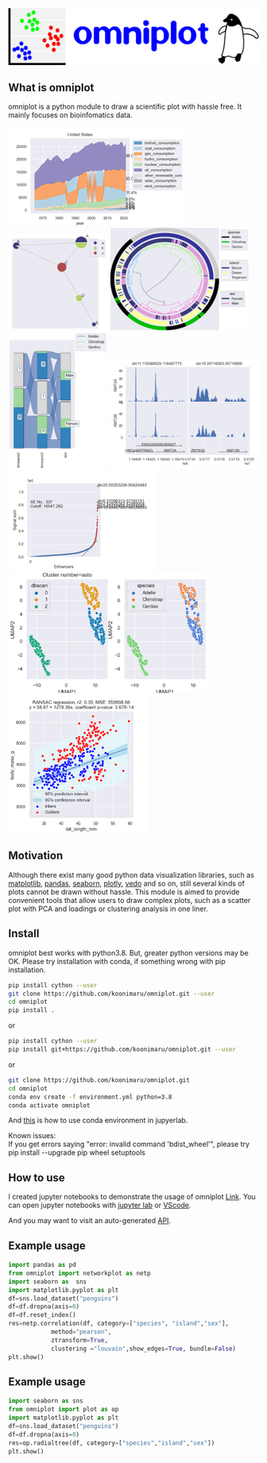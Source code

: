 ![omniplot logo][logo-image]

## What is omniplot

omniplot is a python module to draw a scientific plot with hassle free. It mainly focuses on bioinfomatics data.

<img src="images/example13.png" width="350"/> <img src="images/example2.png" width="200"/> <img src="images/example3.png" width="280"/> <br>
<img src="images/example7.png" width="200"/> <img src="images/example10.png" width="300"/> <img src="images/example9.png" width="300"/><br>
<img src="images/example5.png" width="400"/> <img src="images/example6.png" width="280"/> <br>
## Motivation
Although there exist many good python data visualization libraries, such as 
[matplotlib](https://matplotlib.org/), 
[pandas](https://pandas.pydata.org/), 
[seaborn](https://seaborn.pydata.org/), 
[plotly](https://plotly.com/), 
[vedo](https://vedo.embl.es/) and so on,
still several kinds of plots cannot be drawn without hassle. This module is aimed to provide convenient 
tools that allow users to draw complex plots, such as a scatter plot with PCA and loadings or clustering analysis in one liner.

## Install
omniplot best works with python3.8. But, greater python versions may be OK. Please try installation with conda, if something wrong with pip installation.

```bash
pip install cython --user
git clone https://github.com/koonimaru/omniplot.git --user
cd omniplot
pip install .
```
or 

```bash
pip install cython --user
pip install git+https://github.com/koonimaru/omniplot.git --user
```
or

```bash
git clone https://github.com/koonimaru/omniplot.git
cd omniplot
conda env create -f environment.yml python=3.8
conda activate omniplot
```
And [this](https://ipython.readthedocs.io/en/stable/install/kernel_install.html#kernels-for-different-environments) is how to use conda environment in jupyerlab.

Known issues:<br>
If you get errors saying "error: invalid command 'bdist_wheel'", please try pip install --upgrade pip wheel setuptools

## How to use
I created jupyter notebooks to demonstrate the usage of omniplot [Link](https://github.com/koonimaru/omniplot/tree/main/ipynb).
You can open jupyter notebooks with [jupyter lab](https://jupyterlab.readthedocs.io/en/stable/) or [VScode](https://code.visualstudio.com/).

And you may want to visit an auto-generated [API](https://koonimaru.github.io/omniplot/). 

## Example usage
```python
import pandas as pd
from omniplot import networkplot as netp
import seaborn as  sns
import matplotlib.pyplot as plt
df=sns.load_dataset("penguins")
df=df.dropna(axis=0)
df=df.reset_index()
res=netp.correlation(df, category=["species", "island","sex"], 
            method="pearson", 
            ztransform=True,
            clustering ="louvain",show_edges=True, bundle=False)
plt.show()
```
## Example usage
```python
import seaborn as sns
from omniplot import plot as op
import matplotlib.pyplot as plt
df=sns.load_dataset("penguins")
df=df.dropna(axis=0)
res=op.radialtree(df, category=["species","island","sex"])
plt.show()
```


[logo-image]: images/logo.png
